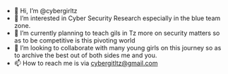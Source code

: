 - 👋 Hi, I’m @cybergirltz
- 👀 I’m interested in Cyber Security Research especially in the blue team zone.
- 🌱 I’m currently planning to teach gils in Tz more on security matters so as to be competitive is this pivoting world
- 💞️ I’m looking to collaborate with many young girls on this journey so as to archive the best out of both sides me and you.
- 📫 How to reach me is via cybergitltz@gmail.com

<!---
cybergirltz/cybergirltz is a ✨ special ✨ . Will be using this git account to push more tools to help us work on various projects together
--->
